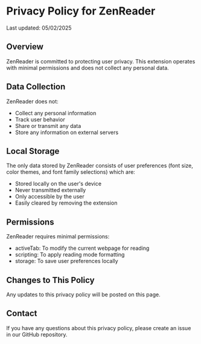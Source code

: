 # Privacy Policy for ZenReader

Last updated: 05/02/2025

## Overview
ZenReader is committed to protecting user privacy. This extension operates with minimal permissions and does not collect any personal data.

## Data Collection
ZenReader does not:
- Collect any personal information
- Track user behavior
- Share or transmit any data
- Store any information on external servers

## Local Storage
The only data stored by ZenReader consists of user preferences (font size, color themes, and font family selections) which are:
- Stored locally on the user's device
- Never transmitted externally
- Only accessible by the user
- Easily cleared by removing the extension

## Permissions
ZenReader requires minimal permissions:
- activeTab: To modify the current webpage for reading
- scripting: To apply reading mode formatting
- storage: To save user preferences locally

## Changes to This Policy
Any updates to this privacy policy will be posted on this page.

## Contact
If you have any questions about this privacy policy, please create an issue in our GitHub repository.
